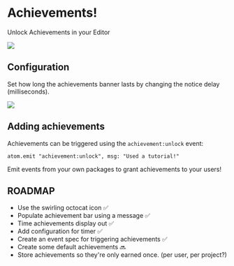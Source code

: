 # Achievements!

Unlock Achievements in your Editor

![](https://f.cloud.github.com/assets/836375/2418108/0a402398-ab37-11e3-8111-e0f374079515.gif)

## Configuration

Set how long the achievements banner lasts by changing the notice delay (milliseconds).

![](https://f.cloud.github.com/assets/836375/2424719/6a9ca422-abab-11e3-925c-3a85f87b3bb1.png)

## Adding achievements

Achievements can be triggered using the `achievement:unlock` event:

```
atom.emit "achievement:unlock", msg: "Used a tutorial!"
```

Emit events from your own packages to grant achievements to your users!

## ROADMAP

* Use the swirling octocat icon :white_check_mark:
* Populate achievement bar using a message :white_check_mark:
* Time achievements display out :white_check_mark:
* Add configuration for timer :white_check_mark:
* Create an event spec for triggering achievements :white_check_mark:
* Create some default achievements :soon:
* Store achievements so they're only earned once. (per user, per project?)
